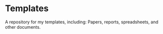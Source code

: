 # Templates
A repository for my templates, including: Papers, reports, spreadsheets, and other documents.
